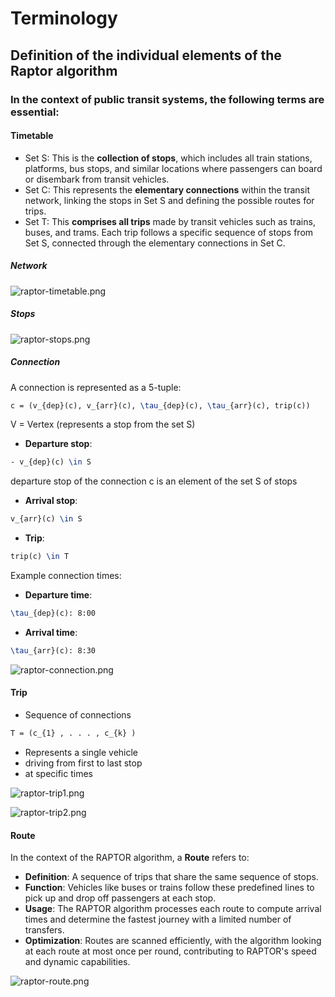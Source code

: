 # Terminology

## Definition of the individual elements of the Raptor algorithm

### In the context of public transit systems, the following terms are essential:

#### Timetable

- Set S: This is the **collection of stops**, which includes all train stations, platforms, bus stops, and similar
  locations
  where passengers can board or disembark from transit vehicles.
- Set C: This represents the **elementary connections** within the transit network, linking the stops in Set S and
  defining
  the possible routes for trips.
- Set T: This **comprises all trips** made by transit vehicles such as trains, buses, and trams. Each trip follows a
  specific sequence of stops from Set S, connected through the elementary connections in Set C.

##### Network

![raptor-timetable.png](raptor-timetable.png)

##### Stops

![raptor-stops.png](raptor-stops.png)

##### Connection

A connection is represented as a 5-tuple:

```tex
c = (v_{dep}(c), v_{arr}(c), \tau_{dep}(c), \tau_{arr}(c), trip(c))
```

V = Vertex (represents a stop from the set S)

- **Departure stop**:

```tex 
- v_{dep}(c) \in S
```

departure stop of the connection c is an element of the set S of stops

- **Arrival stop**:

```tex
v_{arr}(c) \in S
```

- **Trip**:

```tex
trip(c) \in T
```

Example connection times:

- **Departure time**:

```tex
\tau_{dep}(c): 8:00
```

- **Arrival time**:

```tex
\tau_{arr}(c): 8:30
```

![raptor-connection.png](raptor-connection.png)

#### Trip

- Sequence of connections

```tex
T = (c_{1} , . . . , c_{k} )
```

- Represents a single vehicle
- driving from first to last stop
- at specific times

![raptor-trip1.png](raptor-trip1.png)

![raptor-trip2.png](raptor-trip2.png)

#### Route

In the context of the RAPTOR algorithm, a **Route** refers to:

- **Definition**: A sequence of trips that share the same sequence of stops.
- **Function**: Vehicles like buses or trains follow these predefined lines to pick up and drop off passengers at each
  stop.
- **Usage**: The RAPTOR algorithm processes each route to compute arrival times and determine the fastest journey with a
  limited number of transfers.
- **Optimization**: Routes are scanned efficiently, with the algorithm looking at each route at most once per round,
  contributing to RAPTOR's speed and dynamic capabilities.

![raptor-route.png](raptor-route.png)